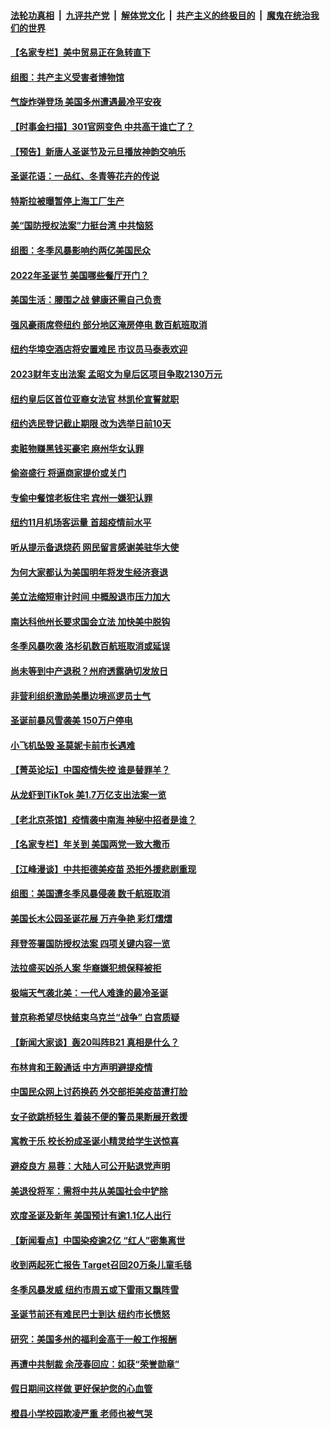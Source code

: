 ####  [法轮功真相](../../../../basic/blob/master/README.md?t=12250812) &nbsp;|&nbsp; [九评共产党](../../../../9ping.md/blob/master/README.md?t=12250812) &nbsp;|&nbsp; [解体党文化](../../../../jtdwh.md/blob/master/README.md?t=12250812)  &nbsp;|&nbsp; [共产主义的终极目的](../../../../gczydzjmd.md/blob/master/README.md?t=12250812) &nbsp;|&nbsp; [魔鬼在统治我们的世界](../../../../mgztzwmdsj.md/blob/master/README.md?t=12250812) 

#### [【名家专栏】美中贸易正在急转直下](../pages/nsc412/n13890692.md?t=12250812) 

#### [组图：共产主义受害者博物馆](../pages/nsc412/n13890747.md?t=12250812) 

#### [气旋炸弹登场 美国多州遭遇最冷平安夜](../pages/nsc412/n13891170.md?t=12250812) 

#### [【时事金扫描】301官网变色 中共高干谁亡了？](../pages/nsc412/n13891154.md?t=12250812) 

#### [【预告】新唐人圣诞节及元旦播放神韵交响乐](../pages/nsc412/n13886375.md?t=12250812) 

#### [圣诞花语：一品红、冬青等花卉的传说](../pages/nsc412/n13891201.md?t=12250812) 

#### [特斯拉被曝暂停上海工厂生产](../pages/nsc412/n13891165.md?t=12250812) 

#### [美“国防授权法案”力挺台湾 中共恼怒](../pages/nsc412/n13891151.md?t=12250812) 

#### [组图：冬季风暴影响约两亿美国民众](../pages/nsc412/n13891023.md?t=12250812) 

#### [2022年圣诞节 美国哪些餐厅开门？](../pages/nsc412/n13891113.md?t=12250812) 



#### [美国生活：腰围之战 健康还需自己负责](../pages/nsc412/n13890989.md?t=12250812) 

#### [强风豪雨席卷纽约 部分地区淹房停电 数百航班取消](../pages/nsc412/n13890949.md?t=12250812) 

#### [纽约华埠空酒店将安置难民 市议员马泰表欢迎](../pages/nsc412/n13890905.md?t=12250812) 

#### [2023财年支出法案 孟昭文为皇后区项目争取2130万元](../pages/nsc412/n13890910.md?t=12250812) 

#### [纽约皇后区首位亚裔女法官 林凯伦宣誓就职](../pages/nsc412/n13890899.md?t=12250812) 

#### [纽约选民登记截止期限 改为选举日前10天](../pages/nsc412/n13890940.md?t=12250812) 

#### [卖赃物赚黑钱买豪宅 麻州华女认罪](../pages/nsc412/n13890930.md?t=12250812) 

#### [偷盗盛行 将逼商家提价或关门](../pages/nsc412/n13890928.md?t=12250812) 

#### [专偷中餐馆老板住宅 宾州一嫌犯认罪](../pages/nsc412/n13890926.md?t=12250812) 

#### [纽约11月机场客运量 首超疫情前水平](../pages/nsc412/n13890932.md?t=12250812) 

#### [听从提示备退烧药 网民留言感谢美驻华大使](../pages/nsc412/n13890916.md?t=12250812) 

#### [为何大家都认为美国明年将发生经济衰退](../pages/nsc412/n13890835.md?t=12250812) 

#### [美立法缩短审计时间 中概股退市压力加大](../pages/nsc412/n13890825.md?t=12250812) 

#### [南达科他州长要求国会立法 加快美中脱钩](../pages/nsc412/n13890796.md?t=12250812) 

#### [冬季风暴吹袭 洛杉矶数百航班取消或延误](../pages/nsc412/n13890849.md?t=12250812) 

#### [尚未等到中产退税？州府透露确切发放日](../pages/nsc412/n13890843.md?t=12250812) 

#### [非营利组织激励美墨边境巡逻员士气](../pages/nsc412/n13890833.md?t=12250812) 

#### [圣诞前暴风雪袭美 150万户停电](../pages/nsc412/n13890783.md?t=12250812) 

#### [小飞机坠毁 圣莫妮卡前市长遇难](../pages/nsc412/n13890779.md?t=12250812) 

#### [【菁英论坛】中国疫情失控 谁是替罪羊？](../pages/nsc412/n13890778.md?t=12250812) 

#### [从龙虾到TikTok 美1.7万亿支出法案一览](../pages/nsc412/n13890735.md?t=12250812) 

#### [【老北京茶馆】疫情袭中南海 神秘中招者是谁？](../pages/nsc412/n13890683.md?t=12250812) 

#### [【名家专栏】年关到 美国两党一致大撒币](../pages/nsc412/n13890542.md?t=12250812) 

#### [【江峰漫谈】中共拒德美疫苗 恐拒外援悲剧重现](../pages/nsc412/n13890686.md?t=12250812) 

#### [组图：美国遭冬季风暴侵袭 数千航班取消](../pages/nsc412/n13890403.md?t=12250812) 

#### [美国长木公园圣诞花展 万卉争艳  彩灯熠熠](../pages/nsc412/n13890726.md?t=12250812) 

#### [拜登签署国防授权法案 四项关键内容一览](../pages/nsc412/n13890669.md?t=12250812) 

#### [法拉盛买凶杀人案 华裔嫌犯想保释被拒](../pages/nsc412/n13890186.md?t=12250812) 

#### [极端天气袭北美：一代人难逢的最冷圣诞](../pages/nsc412/n13890635.md?t=12250812) 

#### [普京称希望尽快结束乌克兰“战争” 白宫质疑](../pages/nsc412/n13890508.md?t=12250812) 

#### [【新闻大家谈】轰20叫阵B21 真相是什么？](../pages/nsc412/n13890509.md?t=12250812) 

#### [布林肯和王毅通话 中方声明避提疫情](../pages/nsc412/n13890572.md?t=12250812) 

#### [中国民众网上讨药换药 外交部拒美疫苗遭打脸](../pages/nsc412/n13890551.md?t=12250812) 

#### [女子欲跳桥轻生 着装不便的警员果断展开救援](../pages/nsc412/n13890314.md?t=12250812) 

#### [寓教于乐 校长扮成圣诞小精灵给学生送惊喜](../pages/nsc412/n13890280.md?t=12250812) 


#### [避疫良方 易蓉：大陆人可公开贴退党声明](../pages/nsc412/n13890040.md?t=12250812) 


#### [美退役将军：需将中共从美国社会中铲除](../pages/nsc412/n13890377.md?t=12250812) 

#### [欢度圣诞及新年 美国预计有逾1.1亿人出行](../pages/nsc412/n13890155.md?t=12250812) 

#### [【新闻看点】中国染疫逾2亿 “红人”密集离世](../pages/nsc412/n13890084.md?t=12250812) 

#### [收到两起死亡报告 Target召回20万条儿童毛毯](../pages/nsc412/n13890259.md?t=12250812) 

#### [冬季风暴发威 纽约市周五或下雷雨又飘阵雪](../pages/nsc412/n13890184.md?t=12250812) 

#### [圣诞节前还有难民巴士到达 纽约市长愤怒](../pages/nsc412/n13890203.md?t=12250812) 

#### [研究：美国多州的福利金高于一般工作报酬](../pages/nsc412/n13890115.md?t=12250812) 

#### [再遭中共制裁 余茂春回应：如获“荣誉勋章”](../pages/nsc412/n13890124.md?t=12250812) 

#### [假日期间这样做 更好保护您的心血管](../pages/nsc412/n13890149.md?t=12250812) 

#### [橙县小学校园欺凌严重 老师也被气哭](../pages/nsc412/n13890136.md?t=12250812) 

